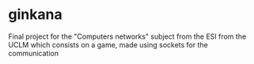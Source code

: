 # ginkana
Final project for the "Computers networks" subject from the ESI from the UCLM which consists on a game, made using sockets for the communication

